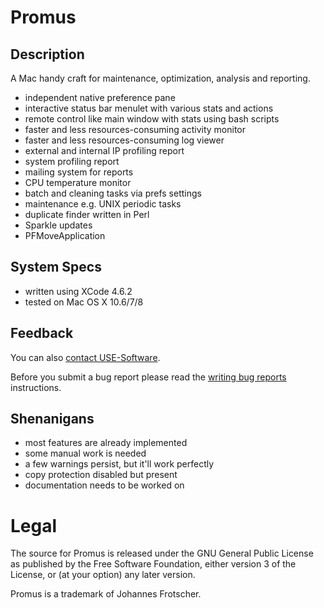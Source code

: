 # Promus

## Description

A Mac handy craft for maintenance, optimization, analysis and reporting.

- independent native preference pane
- interactive status bar menulet with various stats and actions
- remote control like main window with stats using bash scripts
- faster and less resources-consuming activity monitor
- faster and less resources-consuming log viewer
- external and internal IP profiling report
- system profiling report
- mailing system for reports
- CPU temperature monitor
- batch and cleaning tasks via prefs settings
- maintenance e.g. UNIX periodic tasks
- duplicate finder written in Perl
- Sparkle updates
- PFMoveApplication

## System Specs

- written using XCode 4.6.2
- tested on Mac OS X 10.6/7/8

## Feedback

You can also [contact USE-Software](http://use-software.tk/).

Before you submit a bug report please read the [writing bug reports](http://kb.textmate.org/writing_bug_reports) instructions.

## Shenanigans
- most features are already implemented
- some manual work is needed
- a few warnings persist, but it'll work perfectly
- copy protection disabled but present
- documentation needs to be worked on

# Legal

The source for Promus is released under the GNU General Public License as published by the Free Software Foundation, either version 3 of the License, or (at your option) any later version.

Promus is a trademark of Johannes Frotscher.